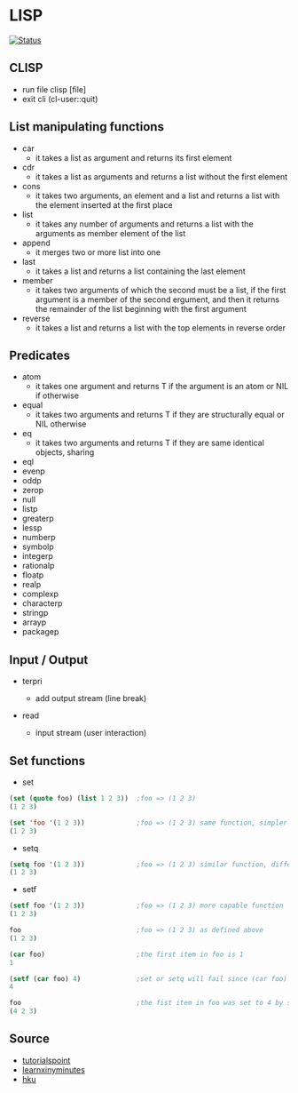 # LISP

[![Status](https://img.shields.io/badge/Status-On_going-yellow.svg)]() 

## CLISP
- run file      clisp [file]
- exit cli 		(cl-user::quit)

## List manipulating functions
- car
    - it takes a list as argument and returns its first element
- cdr
    - it takes a list as arguments and returns a list without the first element
- cons
    - it takes two arguments, an element and a list and returns a list with the element inserted at the first place
- list
    - it takes any number of arguments and returns a list with the arguments as member element of the list
- append
    - it merges two or more list into one
- last
    - it takes a list and returns a list containing the last element
- member
    - it takes two arguments of which the second must be a list, if the first argument is a member of the second ergument, and then it returns the remainder of the list beginning with the first argument
- reverse
    - it takes a list and returns a list with the top elements in reverse order

## Predicates
- atom
    - it takes one argument and returns T if the argument is an atom or NIL if otherwise
- equal
    - it takes two arguments and returns T if they are structurally equal or NIL otherwise
- eq
    - it takes two arguments and returns T if they are same identical objects, sharing
- eql
- evenp
- oddp
- zerop
- null
- listp
- greaterp
- lessp
- numberp
- symbolp
- integerp
- rationalp
- floatp
- realp
- complexp
- characterp
- stringp
- arrayp
- packagep

## Input / Output
- terpri
    - add output stream (line break)

- read
    - input stream (user interaction)


## Set functions
- set
```lisp
(set (quote foo) (list 1 2 3))  ;foo => (1 2 3)
(1 2 3)

(set 'foo '(1 2 3))             ;foo => (1 2 3) same function, simpler expression
(1 2 3)
```

- setq
```lisp
(setq foo '(1 2 3))             ;foo => (1 2 3) similar function, different syntax
(1 2 3)
```
- setf
```lisp
(setf foo '(1 2 3))             ;foo => (1 2 3) more capable function
(1 2 3)

foo                             ;foo => (1 2 3) as defined above
(1 2 3)

(car foo)                       ;the first item in foo is 1
1

(setf (car foo) 4)              ;set or setq will fail since (car foo) is not a symbol
4

foo                             ;the fist item in foo was set to 4 by setf
(4 2 3)
```




## Source
- [tutorialspoint](http://www.tutorialspoint.com/lisp/)
- [learnxinyminutes](https://learnxinyminutes.com/docs/common-lisp/)
- [hku](http://i.cs.hku.hk/~kpchan/cs23270/)
